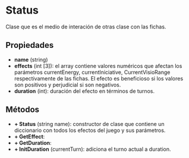 # Status

Clase que es el medio de interación de otras clase con las fichas.

## Propiedades

- **name** (string)
- **effects** (int \[3]): el array contiene valores numéricos que afectan los parámetros currentEnergy, currentIniciative, CurrentVisioRange respectivamente de las fichas. El efecto es beneficioso si los valores son positivos y perjudicial si son negativos.
- **duration** (int): duración del efecto en términos de turnos.

## Métodos

- **+ Status** (string name): constructor de clase que contiene un diccionario con todos los efectos del juego y sus parámetros.
- **+ GetEffect**:
- **+ GetDuration**:
- **+ InitDuration** (currentTurn): adiciona el turno actual a duration.
